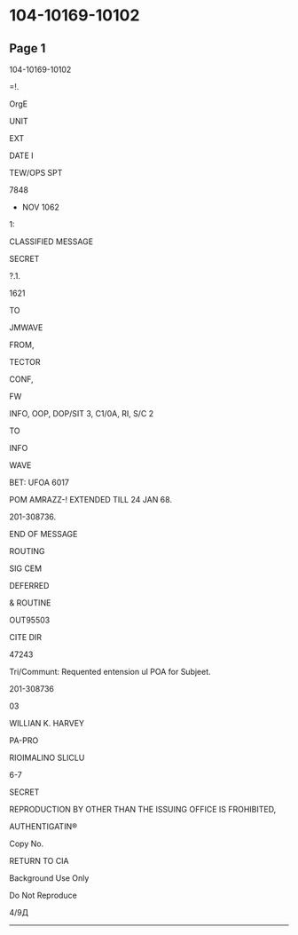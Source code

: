 # 104-10169-10102

## Page 1

104-10169-10102

=!.

OrgE

UNIT

EXT

DATE I

TEW/OPS SPT

7848

* NOV 1062

1:

CLASSIFIED MESSAGE

SECRET

?.1.

1621

TO

JMWAVE

FROM,

TECTOR

CONF,

FW

INFO, OOP, DOP/SIT 3, C1/0A, RI, S/C 2

TO

INFO

WAVE

BET: UFOA 6017

POM AMRAZZ-! EXTENDED TILL 24 JAN 68.

201-308736.

END OF MESSAGE

ROUTING

SIG CEM

DEFERRED

& ROUTINE

OUT95503

CITE DIR

47243

Tri/Communt: Requented entension ul POA for Subjeet.

201-308736

03

WILLIAN K. HARVEY

PA-PRO

RIOIMALINO SLICLU

6-7

SECRET

REPRODUCTION BY OTHER THAN THE ISSUING OFFICE IS FROHIBITED,

AUTHENTIGATIN®

Copy No.

RETURN TO CIA

Background Use Only

Do Not Reproduce

4/9Д

---

